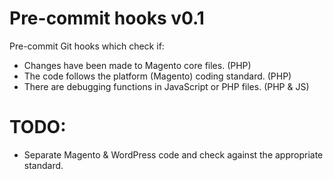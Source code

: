 # Pre-commit hooks v0.1 #

Pre-commit Git hooks which check if:

* Changes have been made to Magento core files. (PHP)
* The code follows the platform (Magento) coding standard. (PHP)
* There are debugging functions in JavaScript or PHP files. (PHP & JS)

# TODO: #
* Separate Magento & WordPress code and check against the appropriate standard.
